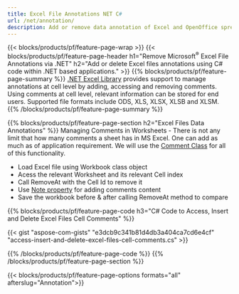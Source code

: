 ```yaml
---
title: Excel File Annotations NET C#
url: /net/annotation/
description: Add or remove data annotation of Excel and OpenOffice spreadsheets with just few lines of C# code.
---
```


{{< blocks/products/pf/feature-page-wrap >}}
{{< blocks/products/pf/feature-page-header h1="Remove Microsoft<sup>&reg;</sup> Excel File Annotations via .NET" h2="Add or delete Excel files annotations using C# code within .NET based applications." >}}
{{% blocks/products/pf/feature-page-summary %}}
[.NET Excel Library](/cells/net/) provides support to manage annotations at cell level by adding, accessing and removing comments. Using comments at cell level, relevant information can be stored for end users. Supported file formats include ODS, XLS, XLSX, XLSB and XLSM.
{{% /blocks/products/pf/feature-page-summary  %}}

{{% blocks/products/pf/feature-page-section  h2="Excel Files Data Annotations" %}}
Managing Comments in Worksheets - There is not any limit that how many comments a sheet has in MS Excel. One can add as much as of application requirement. We will use the [Comment Class](https://reference.aspose.com/cells/net/aspose.cells/comment) for all of this functionality.

+  Load Excel file using Workbook class object
+  Acess the relevant Worksheet and its relevant Cell index
+  Call RemoveAt with the Cell Id to remove it
+  Use [Note property](https://reference.aspose.com/cells/net/aspose.cells/comment/properties/note) for adding comments content 
+  Save the workbook before & after calling RemoveAt method to compare

{{% blocks/products/pf/feature-page-code h3="C# Code to Access, Insert and Delete Excel Files Cell Comments" %}}


{{< gist "aspose-com-gists" "e3dcb9c341b81d4db3a404ca7cd6e4cf" "access-insert-and-delete-excel-files-cell-comments.cs" >}}

{{% /blocks/products/pf/feature-page-code  %}}
{{% /blocks/products/pf/feature-page-section %}}

{{< blocks/products/pf/feature-page-options formats="all" afterslug="Annotation">}}